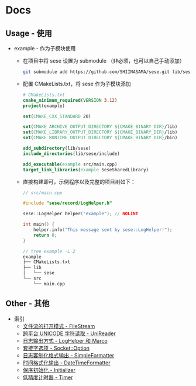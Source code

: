 # Docs

## Usage - 使用

- example - 作为子模块使用

  - 在项目中将 sese 设置为 submodule （非必须，也可以自己手动添加）

    ```bash
    git submodule add https://github.com/SHIINASAMA/sese.git lib/sese
    ```

  - 配置 CMakeLists.txt，将 sese 作为子模块添加

    ```cmake
    # CMakeLists.txt
    cmake_minimum_required(VERSION 3.12)
    project(example)
    
    set(CMAKE_CXX_STANDARD 20)
    
    set(CMAKE_ARCHIVE_OUTPUT_DIRECTORY ${CMAKE_BINARY_DIR}/lib)
    set(CMAKE_LIBRARY_OUTPUT_DIRECTORY ${CMAKE_BINARY_DIR}/lib)
    set(CMAKE_RUNTIME_OUTPUT_DIRECTORY ${CMAKE_BINARY_DIR}/bin)
    
    add_subdirectory(lib/sese)
    include_directories(lib/sese/include)
    
    add_executable(example src/main.cpp)
    target_link_libraries(example SeseSharedLibrary)
    ```

  - 直接构建即可，示例程序以及完整的项目树如下：

    ```cpp
    // src/main.cpp
    
    #include "sese/record/LogHelper.h"
    
    sese::LogHelper helper("example"); // NOLINT
    
    int main() {
        helper.info("This message sent by sese::LogHelper!");
        return 0;
    }
    
    // tree example -L 2
    example
    ├── CMakeLists.txt
    ├── lib
    │   └── sese
    └── src
        └── main.cpp
    ```


## Other - 其他

- 索引
  - [文件流的打开模式 - FileStream](FileStream.md)
  - [跨平台 UNICODE 字符读取 - UniReader](UniReader.md)
  - [日志输出方式 - LogHelper 和 Marco](Logger.md)
  - [套接字选项 - Socket::Option](Socket.md)
  - [日志客制化格式输出 - SimpleFormatter](SimpleFormatter.md)
  - [时间格式化输出 - DateTimeFormatter](DateTimeFormatter.md)
  - [保序初始化 - Initializer](Initializer.md)
  - [低精度计时器 - Timer](Timer.md)
